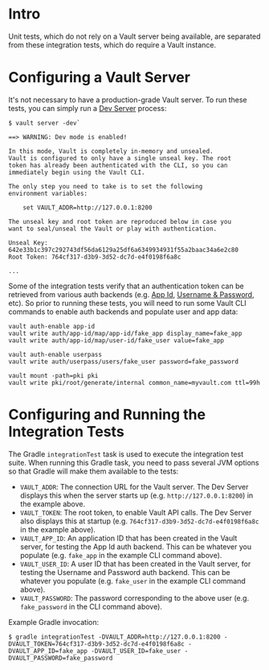 Intro
=====
Unit tests, which do not rely on a Vault server being available, are separated from
these integration tests, which do require a Vault instance.

Configuring a Vault Server
==========================
It's not necessary to have a production-grade Vault server.  To run these tests, you
can simply run a [Dev Server](https://www.vaultproject.io/intro/getting-started/dev-server.html)
process:

```
$ vault server -dev`

==> WARNING: Dev mode is enabled!

In this mode, Vault is completely in-memory and unsealed.
Vault is configured to only have a single unseal key. The root
token has already been authenticated with the CLI, so you can
immediately begin using the Vault CLI.

The only step you need to take is to set the following
environment variables:

    set VAULT_ADDR=http://127.0.0.1:8200

The unseal key and root token are reproduced below in case you
want to seal/unseal the Vault or play with authentication.

Unseal Key: 642e33b1c397c292743df56da6129a25df6a6349934931f55a2baac34a6e2c80
Root Token: 764cf317-d3b9-3d52-dc7d-e4f0198f6a8c

...
```

Some of the integration tests verify that an authentication  token can be retrieved
from various auth backends (e.g. [App Id](https://www.vaultproject.io/docs/auth/app-id.html),
[Username & Password](https://www.vaultproject.io/docs/auth/userpass.html), etc).
So prior to running these tests, you will need to run some Vault CLI commands to
enable auth backends and populate user and app data:

```
vault auth-enable app-id
vault write auth/app-id/map/app-id/fake_app display_name=fake_app
vault write auth/app-id/map/user-id/fake_user value=fake_app

vault auth-enable userpass
vault write auth/userpass/users/fake_user password=fake_password

vault mount -path=pki pki
vault write pki/root/generate/internal common_name=myvault.com ttl=99h
```

Configuring and Running the Integration Tests
=============================================
The Gradle `integrationTest` task is used to execute the integration test suite.
When running this Gradle task, you need to pass several JVM options so that Gradle
will make them available to the tests:

* `VAULT_ADDR`: The connection URL for the Vault server.  The Dev Server displays
  this when the server starts up (e.g. `http://127.0.0.1:8200`) in the example above.
* `VAULT_TOKEN`: The root token, to enable Vault API calls.  The Dev Server also
  displays this at startup (e.g. `764cf317-d3b9-3d52-dc7d-e4f0198f6a8c` in the
  example above).
* `VAULT_APP_ID`: An application ID that has been created in the Vault server,
  for testing the App Id auth backend.  This can be whatever you populate (e.g.
  `fake_app` in the example CLI command above).
* `VAULT_USER_ID`: A user ID that has been created in the Vault server, for testing
  the Username and Password auth backend.  This can be whatever you populate (e.g.
  `fake_user` in the example CLI command above).
* `VAULT_PASSWORD`: The password corresponding to the above user (e.g. `fake_password`
  in the CLI command above).

Example Gradle invocation:

`$ gradle integrationTest -DVAULT_ADDR=http://127.0.0.1:8200 -DVAULT_TOKEN=764cf317-d3b9-3d52-dc7d-e4f0198f6a8c -DVAULT_APP_ID=fake_app -DVAULT_USER_ID=fake_user -DVAULT_PASSWORD=fake_password`
